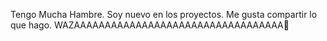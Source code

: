 Tengo Mucha Hambre.
Soy nuevo en los proyectos. Me gusta compartir lo que hago.
WAZAAAAAAAAAAAAAAAAAAAAAAAAAAAAAAAAAA👻

<!---
Heltonpedodsa/Heltonpedodsa is a ✨ special ✨ repository because its `README.md` (this file) appears on your GitHub profile.
You can click the Preview link to take a look at your changes.
--->
